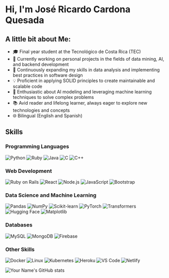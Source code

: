 # Hi, I'm José Ricardo Cardona Quesada

## A little bit about Me:

- 🎓 Final year student at the Tecnológico de Costa Rica (TEC)
- 🔭 Currently working on personal projects in the fields of data mining, AI, and backend development
- 🌱 Continuously expanding my skills in data analysis and implementing best practices in software design
- 💡 Proficient in applying SOLID principles to create maintainable and scalable code
- 🤖 Enthusiastic about AI modeling and leveraging machine learning techniques to solve complex problems
- 📚 Avid reader and lifelong learner, always eager to explore new technologies and concepts
- 🌐 Bilingual (English and Spanish)

## Skills

### Programming Languages

![Python](https://img.shields.io/badge/Python-3776AB?style=flat-square&logo=python&logoColor=white)
![Ruby](https://img.shields.io/badge/Ruby-CC342D?style=flat-square&logo=ruby&logoColor=white)
![Java](https://img.shields.io/badge/Java-ED8B00?style=flat-square&logo=java&logoColor=white)
![C](https://img.shields.io/badge/C-00599C?style=flat-square&logo=c&logoColor=white)
![C++](https://img.shields.io/badge/C%2B%2B-00599C?style=flat-square&logo=c%2B%2B&logoColor=white)

### Web Development

![Ruby on Rails](https://img.shields.io/badge/Ruby_on_Rails-CC0000?style=flat-square&logo=ruby-on-rails&logoColor=white)
![React](https://img.shields.io/badge/React-20232A?style=flat-square&logo=react&logoColor=61DAFB)
![Node.js](https://img.shields.io/badge/Node.js-43853D?style=flat-square&logo=node.js&logoColor=white)
![JavaScript](https://img.shields.io/badge/JavaScript-F7DF1E?style=flat-square&logo=javascript&logoColor=black)
![Bootstrap](https://img.shields.io/badge/Bootstrap-563D7C?style=flat-square&logo=bootstrap&logoColor=white)

### Data Science and Machine Learning

![Pandas](https://img.shields.io/badge/Pandas-2C2D72?style=flat-square&logo=pandas&logoColor=white)
![NumPy](https://img.shields.io/badge/NumPy-013243?style=flat-square&logo=numpy&logoColor=white)
![Scikit-learn](https://img.shields.io/badge/Scikit--learn-F7931E?style=flat-square&logo=scikit-learn&logoColor=white)
![PyTorch](https://img.shields.io/badge/PyTorch-EE4C2C?style=flat-square&logo=pytorch&logoColor=white)
![Transformers](https://img.shields.io/badge/Transformers-FFA500?style=flat-square&logo=huggingface&logoColor=white)
![Hugging Face](https://img.shields.io/badge/Hugging%20Face-FFD700?style=flat-square&logo=huggingface&logoColor=white)
![Matplotlib](https://img.shields.io/badge/Matplotlib-11557c?style=flat-square&logo=python&logoColor=white)

### Databases

![MySQL](https://img.shields.io/badge/MySQL-00000F?style=flat-square&logo=mysql&logoColor=white)
![MongoDB](https://img.shields.io/badge/MongoDB-4EA94B?style=flat-square&logo=mongodb&logoColor=white)
![Firebase](https://img.shields.io/badge/Firebase-039BE5?style=flat-square&logo=Firebase&logoColor=white)

### Other Skills

![Docker](https://img.shields.io/badge/Docker-2CA5E0?style=flat-square&logo=docker&logoColor=white)
![Linux](https://img.shields.io/badge/Linux-FCC624?style=flat-square&logo=linux&logoColor=black)
![Kubernetes](https://img.shields.io/badge/Kubernetes-326CE5?style=flat-square&logo=Kubernetes&logoColor=white)
![Heroku](https://img.shields.io/badge/Heroku-430098?style=flat-square&logo=heroku&logoColor=white)
![VS Code](https://img.shields.io/badge/VS_Code-007ACC?style=flat-square&logo=visual-studio-code&logoColor=white)
![Netlify](https://img.shields.io/badge/Netlify-00C7B7?style=flat-square&logo=netlify&logoColor=white)


![Your Name's GitHub stats](https://github-readme-stats.vercel.app/api?username=JRicardoCardona&show_icons=true&theme=radical)
